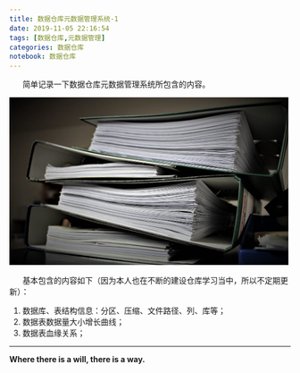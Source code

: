 ```yaml
---
title: 数据仓库元数据管理系统-1
date: 2019-11-05 22:16:54
tags: [数据仓库,元数据管理]
categories: 数据仓库
notebook: 数据仓库
---
```


&nbsp;&nbsp;&nbsp;&nbsp;&nbsp;&nbsp;简单记录一下数据仓库元数据管理系统所包含的内容。

<img src="数据仓库元数据管理系统-1/metadata_administration.jpeg" width="500" height="300"/>

<!-- more -->

&nbsp;&nbsp;&nbsp;&nbsp;&nbsp;&nbsp;基本包含的内容如下（因为本人也在不断的建设仓库学习当中，所以不定期更新）：
1. 数据库、表结构信息：分区、压缩、文件路径、列、库等；
2. 数据表数据量大小增长曲线；
3. 数据表血缘关系；

- - -
<b>Where there is a will, there is a way.</b>
